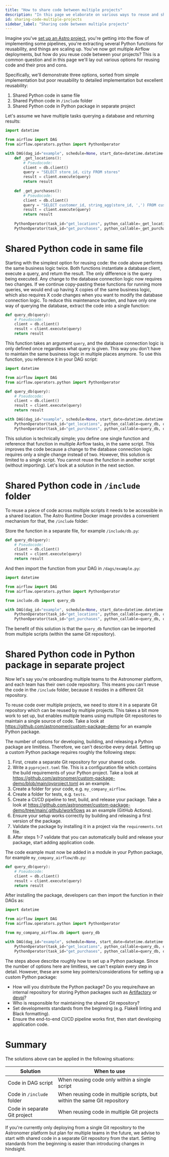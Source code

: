 ```yaml
---
title: "How to share code between multiple projects"
description: "In this page we elaborate on various ways to reuse and share code between multiple projects, and explain the pros and cons of each solution."
id: sharing-code-multiple-projects
sidebar_label: "Sharing code between multiple projects"
---
```


Imagine you've [set up an Astro project](https://docs.astronomer.io/astro/cli/develop-project), you're getting into the flow of implementing some pipelines, you're extracting several Python functions for reusability, and things are scaling up. You've now got multiple Airflow deployments, but how do you reuse code between your projects? This is a common question and in this page we'll lay out various options for reusing code and their pros and cons.

Specifically, we'll demonstrate three options, sorted from simple implementation but poor reusability to detailed implementation but excellent reusability:

1. Shared Python code in same file
2. Shared Python code in `/include` folder
3. Shared Python code in Python package in separate project

Let's assume we have multiple tasks querying a database and returning results:

```python
import datetime

from airflow import DAG
from airflow.operators.python import PythonOperator

with DAG(dag_id="example", schedule=None, start_date=datetime.datetime(2023, 1, 1)):
    def _get_locations():
        # Pseudocode:
        client = db.client()
        query = "SELECT store_id, city FROM stores"
        result = client.execute(query)
        return result
        
    def _get_purchases():
        # Pseudocode:
        client = db.client()
        query = "SELECT customer_id, string_agg(store_id, ',') FROM customers GROUP BY customer_id"
        result = client.execute(query)
        return result
        
    PythonOperator(task_id="get_locations", python_callable=_get_locations)
    PythonOperator(task_id="get_purchases", python_callable=_get_purchases)
```

# Shared Python code in same file
Starting with the simplest option for reusing code: the code above performs the same business logic twice. Both functions instantiate a database client, execute a query, and return the result. The only difference is the query being executed. Any change to the database connection logic now requires two changes. If we continue copy-pasting these functions for running more queries, we would end up having X copies of the same business logic, which also requires X code changes when you want to modify the database connection logic. To reduce this maintenance burden, and have only one way of querying the database, extract the code into a single function:

```python
def query_db(query):
    # Pseudocode:
    client = db.client()
    result = client.execute(query)
    return result
```

This function takes an argument `query`, and the database connection logic is only defined once regardless what query is given. This way you don't have to maintain the same business logic in multiple places anymore. To use this function, you reference it in your DAG script:

```python
import datetime

from airflow import DAG
from airflow.operators.python import PythonOperator

def query_db(query):
    # Pseudocode:
    client = db.client()
    result = client.execute(query)
    return result

with DAG(dag_id="example", schedule=None, start_date=datetime.datetime(2023, 1, 1)):
    PythonOperator(task_id="get_locations", python_callable=query_db, op_kwargs={"query": "SELECT store_id, city FROM stores"})
    PythonOperator(task_id="get_purchases", python_callable=query_db, op_kwargs={"query": "SELECT customer_id, string_agg(store_id, ',') FROM customers GROUP BY customer_id"})
```

This solution is technically simple; you define one single function and reference that function in multiple Airflow tasks, in the same script. This improves the code because a change to the database connection logic requires only a single change instead of two. However, this solution is limited to a single script. You cannot reuse the function in another script (without importing). Let's look at a solution in the next section.

# Shared Python code in `/include` folder
To reuse a piece of code across multiple scripts it needs to be accessible in a shared location. The Astro Runtime Docker image provides a convenient mechanism for that, the `/include` folder:

Store the function in a separate file, for example `/include/db.py`:
```python
def query_db(query):
    # Pseudocode:
    client = db.client()
    result = client.execute(query)
    return result
```

And then import the function from your DAG in `/dags/example.py`:
```python {6}
import datetime

from airflow import DAG
from airflow.operators.python import PythonOperator

from include.db import query_db

with DAG(dag_id="example", schedule=None, start_date=datetime.datetime(2023, 1, 1)):
    PythonOperator(task_id="get_locations", python_callable=query_db, op_kwargs={"query": "SELECT store_id, city FROM stores"})
    PythonOperator(task_id="get_purchases", python_callable=query_db, op_kwargs={"query": "SELECT customer_id, string_agg(store_id, ',') FROM customers GROUP BY customer_id"})
```

The benefit of this solution is that the `query_db` function can be imported from multiple scripts (within the same Git repository).

# Shared Python code in Python package in separate project

Now let's say you're onboarding multiple teams to the Astronomer platform, and each team has their own code repository. This means you can't reuse the code in the `/include` folder, because it resides in a different Git repository.

To reuse code over multiple projects, we need to store it in a separate Git repository which can be reused by multiple projects. This takes a bit more work to set up, but enables multiple teams using multiple Git repositories to maintain a single source of code. Take a look at https://github.com/astronomer/custom-package-demo for an example Python package. 

The number of options for developing, building, and releasing a Python package are limitless. Therefore, we can't describe every detail. Setting up a custom Python package requires roughly the following steps:

1. First, create a separate Git repository for your shared code.
2. Write a `pyproject.toml` file. This is a configuration file which contains the build requirements of your Python project. Take a look at https://github.com/astronomer/custom-package-demo/blob/main/pyproject.toml as an example.
3. Create a folder for your code, e.g. `my_company_airflow`.
4. Create a folder for tests, e.g. `tests`.
5. Create a CI/CD pipeline to test, build, and release your package. Take a look at https://github.com/astronomer/custom-package-demo/tree/main/.github/workflows as an example (GitHub Actions).
6. Ensure your setup works correctly by building and releasing a first version of the package.
7. Validate the package by installing it in a project via the `requirements.txt` file.
8. After steps 1-7 validate that you can automatically build and release your package, start adding application code.

The code example must now be added in a module in your Python package, for example `my_company_airflow/db.py`:

```python
def query_db(query):
    # Pseudocode:
    client = db.client()
    result = client.execute(query)
    return result
```

After installing the package, developers can then import the function in their DAGs as:

```python {6}
import datetime

from airflow import DAG
from airflow.operators.python import PythonOperator

from my_company_airflow.db import query_db

with DAG(dag_id="example", schedule=None, start_date=datetime.datetime(2023, 1, 1)):
    PythonOperator(task_id="get_locations", python_callable=query_db, op_kwargs={"query": "SELECT store_id, city FROM stores"})
    PythonOperator(task_id="get_purchases", python_callable=query_db, op_kwargs={"query": "SELECT customer_id, string_agg(store_id, ',') FROM customers GROUP BY customer_id"})
```

The steps above describe roughly how to set up a Python package. Since the number of options here are limitless, we can't explain every step in detail. However, these are some key pointers/considerations for setting up a custom Python package:

- How will you distribute the Python package? Do you require/have an internal repository for storing Python packages such as [Artifactory](https://jfrog.com/artifactory) or [devpi](https://www.devpi.net)?
- Who is responsible for maintaining the shared Git repository?
- Set developments standards from the beginning (e.g. Flake8 linting and Black formatting).
- Ensure the end-to-end CI/CD pipeline works first, then start developing application code.

# Summary

The solutions above can be applied in the following situations:

| Solution                     | When to use                                                               |
|------------------------------|---------------------------------------------------------------------------|
| Code in DAG script           | When reusing code only within a single script                             |
| Code in `/include` folder    | When reusing code in multiple scripts, but within the same Git repository |
| Code in separate Git project | When reusing code in multiple Git projects                                |

If you're currently only deploying from a single Git repository to the Astronomer platform but plan for multiple teams in the future, we advise to start with shared code in a separate Git repository from the start. Setting standards from the beginning is easier than introducing changes in hindsight.
